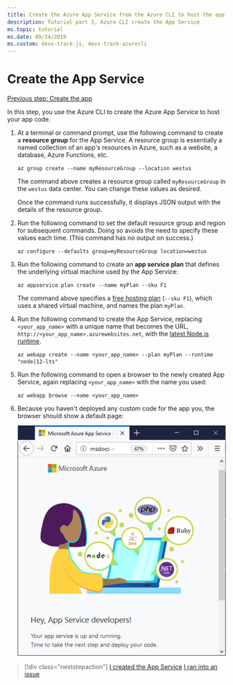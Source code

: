```yaml
---
title: Create the Azure App Service from the Azure CLI to host the app
description: Tutorial part 3, Azure CLI create the App Service
ms.topic: tutorial
ms.date: 09/24/2019
ms.custom: devx-track-js, devx-track-azurecli
---
```


# Create the App Service

[Previous step: Create the app](tutorial-vscode-azure-cli-node-02.md)

In this step, you use the Azure CLI to create the Azure App Service to host your app code.

1. At a terminal or command prompt, use the following command to create a **resource group** for the App Service. A resource group is essentially a named collection of an app's resources in Azure, such as a website, a database, Azure Functions, etc.

    ```azurecli
    az group create --name myResourceGroup --location westus
    ```

    The command above creates a resource group called `myResourceGroup` in the `westus` data center. You can change these values as desired.

    Once the command runs successfully, it displays JSON output with the details of the resource group.

1. Run the following command to set the default resource group and region for subsequent commands. Doing so avoids the need to specify these values each time. (This command has no output on success.)

    ```azurecli
    az configure --defaults group=myResourceGroup location=westus
    ```

1. Run the following command to create an **app service plan** that defines the underlying virtual machine used by the App Service:

    ```azurecli
    az appservice plan create --name myPlan --sku F1
    ```

    The command above specifies a [free hosting plan](../core/what-is-azure-for-javascript-development.md#free-tier-resources) (`--sku F1`), which uses a shared virtual machine, and names the plan `myPlan`. 

1. Run the following command to create the App Service, replacing `<your_app_name>` with a unique name that becomes the URL, `http://<your_app_name>.azurewebsites.net`, with the [latest Node.js runtime](/cli/azure/webapp?view=azure-cli-latest#az_webapp_list_runtimes). 

    ```azurecli
    az webapp create --name <your_app_name> --plan myPlan --runtime "node|12-lts"
    ```


1. Run the following command to open a browser to the newly created App Service, again replacing `<your_app_name>` with the name you used:

    ```azurecli
    az webapp browse --name <your_app_name>
    ```

1. Because you haven't deployed any custom code for the app you, the browser should show a default page:

    ![Default App Service page](media/azure-cli/azure-default-page.png)

> [!div class="nextstepaction"]
> [I created the App Service](tutorial-vscode-azure-cli-node-04.md) [I ran into an issue](https://www.research.net/r/PWZWZ52?tutorial=node-deployment&step=create-website)
